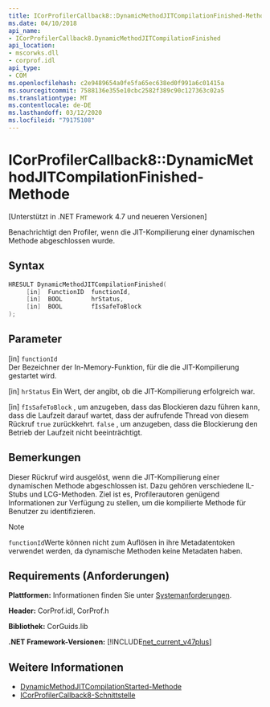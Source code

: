 ```yaml
---
title: ICorProfilerCallback8::DynamicMethodJITCompilationFinished-Methode
ms.date: 04/10/2018
api_name:
- ICorProfilerCallback8.DynamicMethodJITCompilationFinished
api_location:
- mscorwks.dll
- corprof.idl
api_type:
- COM
ms.openlocfilehash: c2e9489654a0fe5fa65ec638ed0f991a6c01415a
ms.sourcegitcommit: 7588136e355e10cbc2582f389c90c127363c02a5
ms.translationtype: MT
ms.contentlocale: de-DE
ms.lasthandoff: 03/12/2020
ms.locfileid: "79175108"
---
```

# <a name="icorprofilercallback8dynamicmethodjitcompilationfinished-method"></a>ICorProfilerCallback8::DynamicMethodJITCompilationFinished-Methode
[Unterstützt in .NET Framework 4.7 und neueren Versionen]  
  
Benachrichtigt den Profiler, wenn die JIT-Kompilierung einer dynamischen Methode abgeschlossen wurde.  
  
## <a name="syntax"></a>Syntax  
  
```cpp  
HRESULT DynamicMethodJITCompilationFinished(  
     [in]  FunctionID  functionId,
     [in]  BOOL        hrStatus,
     [in]  BOOL        fIsSafeToBlock
);  
```  
  
## <a name="parameters"></a>Parameter  
[in] `functionId`  
Der Bezeichner der In-Memory-Funktion, für die die JIT-Kompilierung gestartet wird.

[in] `hrStatus` Ein Wert, der angibt, ob die JIT-Kompilierung erfolgreich war.

[in] `fIsSafeToBlock` , um anzugeben, dass das Blockieren dazu führen kann, dass die Laufzeit darauf wartet, dass der aufrufende Thread von diesem Rückruf 
 `true` zurückkehrt. `false` , um anzugeben, dass die Blockierung den Betrieb der Laufzeit nicht beeinträchtigt.  

## <a name="remarks"></a>Bemerkungen  

Dieser Rückruf wird ausgelöst, wenn die JIT-Kompilierung einer dynamischen Methode abgeschlossen ist. Dazu gehören verschiedene IL-Stubs und LCG-Methoden. Ziel ist es, Profilerautoren genügend Informationen zur Verfügung zu stellen, um die kompilierte Methode für Benutzer zu identifizieren.

> [!NOTE]
> `functionId`Werte können nicht zum Auflösen in ihre Metadatentoken verwendet werden, da dynamische Methoden keine Metadaten haben.

## <a name="requirements"></a>Requirements (Anforderungen)  
 **Plattformen:** Informationen finden Sie unter [Systemanforderungen](../../../../docs/framework/get-started/system-requirements.md).  
  
 **Header:** CorProf.idl, CorProf.h  
  
 **Bibliothek:** CorGuids.lib  
  
 **.NET Framework-Versionen:** [!INCLUDE[net_current_v47plus](../../../../includes/net-current-v47plus.md)]  
  
## <a name="see-also"></a>Weitere Informationen

- [DynamicMethodJITCompilationStarted-Methode](icorprofilercallback8-dynamicmethodjitcompilationstarted-method.md)
- [ICorProfilerCallback8-Schnittstelle](icorprofilercallback8-interface.md)
